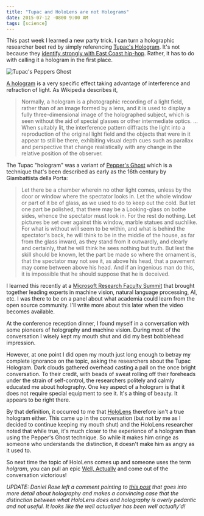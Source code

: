 ```yaml
---
title: "Tupac and HoloLens are not Holograms"
date: 2015-07-12 -0800 9:00 AM
tags: [science]
---
```


This past week I learned a new party trick. I can turn a holographic researcher beet red by simply referencing [Tupac's Hologram](https://www.youtube.com/watch?v=TGbrFmPBV0Y). It's not because they [identify strongly with East Coast hip-hop](https://en.wikipedia.org/wiki/East_Coast%E2%80%93West_Coast_hip_hop_rivalry). Rather, it has to do with calling it a hologram in the first place.

![Tupac's Peppers Ghost](https://cloud.githubusercontent.com/assets/19977/8639982/09eb02f2-289d-11e5-93d7-84000322ad57.png)

[A hologram](https://en.wikipedia.org/wiki/Holography) is a very specific effect taking advantage of interference and refraction of light. As Wikipedia describes it,

> Normally, a hologram is a photographic recording of a light field, rather than of an image formed by a lens, and it is used to display a fully three-dimensional image of the holographed subject, which is seen without the aid of special glasses or other intermediate optics. 
> ...
> When suitably lit, the interference pattern diffracts the light into a reproduction of the original light field and the objects that were in it appear to still be there, exhibiting visual depth cues such as parallax and perspective that change realistically with any change in the relative position of the observer.

The Tupac "hologram" was a variant of [Pepper's Ghost](https://en.wikipedia.org/wiki/Pepper%27s_ghost) which is a technique that's been described as early as the 16th century by Giambattista della Porta:

> Let there be a chamber wherein no other light comes, unless by the door or window where the spectator looks in. Let the whole window or part of it be of glass, as we used to do to keep out the cold. But let one part be polished, that there may be a Looking-glass on bothe sides, whence the spectator must look in. For the rest do nothing. Let pictures be set over against this window, marble statues and suchlike. For what is without will seem to be within, and what is behind the spectator's back, he will think to be in the middle of the house, as far from the glass inward, as they stand from it outwardly, and clearly and certainly, that he will think he sees nothing but truth. But lest the skill should be known, let the part be made so where the ornament is, that the spectator may not see it, as above his head, that a pavement may come between above his head. And if an ingenious man do this, it is impossible that he should suppose that he is deceived.

I learned this recently at a [Microsoft Research Faculty Summit](http://research.microsoft.com/en-us/um/redmond/events/fs2015/) that brought together leading experts in machine vision, natural language processing, AI, etc. I was there to be on a panel about what academia could learn from the open source community. I'll write more about this later when the video becomes available.

At the conference reception dinner, I found myself in a conversation with some pioneers of holography and machine vision. During most of the conversation I wisely kept my mouth shut and did my best bobblehead impression.

However, at one point I did open my mouth just long enough to betray my complete ignorance on the topic, asking the researchers about the Tupac Hologram. Dark clouds gathered overhead casting a pall on the once bright conversation. To their credit, with beads of sweat rolling off their foreheads under the strain of self-control, the researchers politely and calmly educated me about holography. One key aspect of a hologram is that it does not require special equipment to see it. It's a thing of beauty. It appears to be right there.

By that definition, it occurred to me that [HoloLens](https://www.microsoft.com/microsoft-hololens/en-us) therefore isn't a true hologram either. This came up in the conversation (but not by me as I decided to continue keeping my mouth shut) and the HoloLens researcher noted that while true, it's much closer to the experience of a hologram than using the Pepper's Ghost technique. So while it makes him cringe as someone who understands the distinction, it doesn't make him as angry as it used to.

So next time the topic of HoloLens comes up and someone uses the term _holgram_, you can pull an epic [Well, Actually](http://tirania.org/blog/archive/2011/Feb-17.html) and come out of the conversation victorious!

_UPDATE: Daniel Rose left a comment pointing to [this post](http://doc-ok.org/?p=1172) that goes into more detail about holography and makes a convincing case that the distinction between what HoloLens does and holography is overly pedantic and not useful. It looks like the well actuallyer has been well actually'd!_
